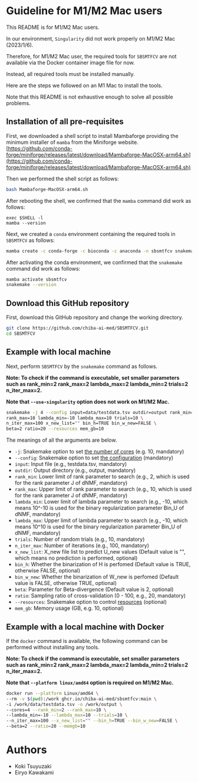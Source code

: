 # Guideline for M1/M2 Mac users

This README is for M1/M2 Mac users.

In our environment, `Singularity` did not work properly on M1/M2 Mac (2023/1/6).

Therefore, for M1/M2 Mac user, the required tools for `SBSMTFCV` are not available via the Docker container image file for now.

Instead, all required tools must be installed manually.

Here are the steps we followed on an M1 Mac to install the tools.

Note that this README is not exhaustive enough to solve all possible problems.

## Installation of all pre-requisites

First, we downloaded a shell script to install Mambaforge providing the minimum installer of `mamba` from the Miniforge website.
[https://github.com/conda-forge/miniforge/releases/latest/download/Mambaforge-MacOSX-arm64.sh](https://github.com/conda-forge/miniforge/releases/latest/download/Mambaforge-MacOSX-arm64.sh)

Then we performed the shell script as follows:

```bash
bash Mambaforge-MacOSX-arm64.sh
```

After rebooting the shell, we confirmed that the `mamba` command did work as follows:

```
exec $SHELL -l
mamba --version
```

Next, we created a `conda` environment containing the required tools in `SBSMTFCV` as follows:

```bash
mamba create -c conda-forge -c bioconda -c anaconda -n sbsmtfcv snakemake -y
```

After activating the conda environment, we confirmed that the `snakemake` command did work as follows:

```bash
mamba activate sbsmtfcv
snakemake --version
```

## Download this GitHub repository

First, download this GitHub repository and change the working directory.

```bash
git clone https://github.com/chiba-ai-med/SBSMTFCV.git
cd SBSMTFCV
```

## Example with local machine

Next, perform `SBSMTFCV` by the `snakemake` command as follows.

**Note: To check if the command is executable, set smaller parameters such as rank_min=2 rank_max=2 lambda_max=2 lambda_min=2 trials=2 n_iter_max=2.**

**Note that `--use-singularity` option does not work on M1/M2 Mac.**

```bash
snakemake -j 4 --config input=data/testdata.tsv outdir=output rank_min=2 \
rank_max=10 lambda_min=-10 lambda_max=10 trials=10 \
n_iter_max=100 x_new_list="" bin_h=TRUE bin_w_new=FALSE \
beta=2 ratio=20 --resources mem_gb=10
```

The meanings of all the arguments are below.

- `-j`: Snakemake option to set [the number of cores](https://snakemake.readthedocs.io/en/stable/executing/cli.html#useful-command-line-arguments) (e.g. 10, mandatory)
- `--config`: Snakemake option to set [the configuration](https://snakemake.readthedocs.io/en/stable/snakefiles/configuration.html) (mandatory)
- `input`: Input file (e.g., testdata.tsv, mandatory)
- `outdir`: Output directory (e.g., output, mandatory)
- `rank_min`: Lower limit of rank parameter to search (e.g., 2, which is used for the rank parameter J of dNMF, mandatory)
- `rank_max`: Upper limit of rank parameter to search (e.g., 10, which is used for the rank parameter J of dNMF, mandatory)
- `lambda_min`: Lower limit of lambda parameter to search (e.g., -10, which means 10^-10 is used for the binary regularization parameter Bin_U of dNMF, mandatory)
- `lambda_max`: Upper limit of lambda parameter to search (e.g., -10, which means 10^10 is used for the binary regularization parameter Bin_U of dNMF, mandatory)
- `trials`: Number of random trials (e.g., 10, mandatory)
- `n_iter_max`: Number of iterations (e.g., 100, mandatory)
- `x_new_list`: X_new file list to predict U_new values (Default value is "", which means no prediction is performed, optional)
- `bin_h`: Whether the binarization of H is perfomed (Default value is TRUE, otherwise FALSE, optional)
- `bin_w_new`: Whether the binarization of W_new is perfomed (Default value is FALSE, otherwise TRUE, optional)
- `beta`: Parameter for Beta-divergence (Default value is 2, optional)
- `ratio`: Sampling ratio of cross-validation (0 - 100, e.g., 20, mandatory)
- `--resources`: Snakemake option to control [resources](https://snakemake.readthedocs.io/en/stable/snakefiles/rules.html#resources) (optional)
- `mem_gb`: Memory usage (GB, e.g. 10, optional)

## Example with a local machine with Docker

If the `docker` command is available, the following command can be performed without installing any tools.

**Note: To check if the command is executable, set smaller parameters such as rank_min=2 rank_max=2 lambda_max=2 lambda_min=2 trials=2 n_iter_max=2.**

**Note that `--platform linux/amd64` option is required on M1/M2 Mac.**

```bash
docker run --platform Linux/amd64 \
--rm -v $(pwd):/work ghcr.io/chiba-ai-med/sbsmtfcv:main \
-i /work/data/testdata.tsv -o /work/output \
--cores=4 --rank_min=2 --rank_max=10 \
--lambda_min=-10 --lambda_max=10 --trials=10 \
--n_iter_max=100 --x_new_list="" --bin_h=TRUE --bin_w_new=FALSE \
--beta=2 --ratio=20 --memgb=10
```

# Authors
- Koki Tsuyuzaki
- Eiryo Kawakami